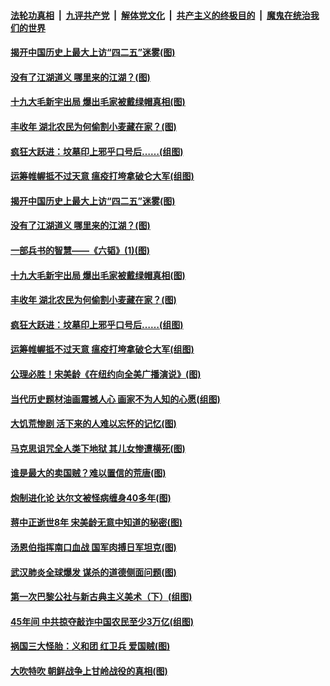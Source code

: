 

####  [法轮功真相](../../../../basic/blob/master/README.md?t=04241301) &nbsp;|&nbsp; [九评共产党](../../../../9ping.md/blob/master/README.md?t=04241301) &nbsp;|&nbsp; [解体党文化](../../../../jtdwh.md/blob/master/README.md?t=04241301)  &nbsp;|&nbsp; [共产主义的终极目的](../../../../gczydzjmd.md/blob/master/README.md?t=04241301) &nbsp;|&nbsp; [魔鬼在统治我们的世界](../../../../mgztzwmdsj.md/blob/master/README.md?t=04241301) 

#### [揭开中国历史上最大上访“四二五”迷雾(图)](../pages/p6/927018.md?t=04241301) 

#### [没有了江湖道义 哪里来的江湖？(图)](../pages/p6/930568.md?t=04241301) 

#### [十九大毛新宇出局 爆出毛家被戴绿帽真相(图)](../pages/p6/930002.md?t=04241301) 

#### [丰收年 湖北农民为何偷割小麦藏在家？(图)](../pages/p6/930258.md?t=04241301) 

#### [疯狂大跃进：坟墓印上邪乎口号后……(组图)](../pages/p6/930255.md?t=04241301) 

#### [运筹帷幄抵不过天意 瘟疫打垮拿破仑大军(组图)](../pages/p6/930443.md?t=04241301) 

#### [揭开中国历史上最大上访“四二五”迷雾(图)](../pages/p6/927018.md?t=04241301) 

#### [没有了江湖道义 哪里来的江湖？(图)](../pages/p6/930568.md?t=04241301) 

#### [一部兵书的智慧——《六韬》(1)(图)](../pages/p6/930869.md?t=04241301) 

#### [十九大毛新宇出局 爆出毛家被戴绿帽真相(图)](../pages/p6/930002.md?t=04241301) 

#### [丰收年 湖北农民为何偷割小麦藏在家？(图)](../pages/p6/930258.md?t=04241301) 

#### [疯狂大跃进：坟墓印上邪乎口号后……(组图)](../pages/p6/930255.md?t=04241301) 

#### [运筹帷幄抵不过天意 瘟疫打垮拿破仑大军(组图)](../pages/p6/930443.md?t=04241301) 

#### [公理必胜！宋美龄《在纽约向全美广播演说》(图)](../pages/p6/929680.md?t=04241301) 

#### [当代历史题材油画震撼人心 画家不为人知的心愿(组图)](../pages/p6/930613.md?t=04241301) 

#### [大饥荒惨剧 活下来的人难以忘怀的记忆(图)](../pages/p6/930546.md?t=04241301) 

#### [马克思诅咒全人类下地狱 其儿女惨遭横死(图)](../pages/p6/930260.md?t=04241301) 

#### [谁是最大的卖国贼？难以置信的荒唐(图)](../pages/p6/928489.md?t=04241301) 

#### [炮制进化论 达尔文被怪病缠身40多年(图)](../pages/p6/930394.md?t=04241301) 

#### [蒋中正逝世8年 宋美龄无意中知道的秘密(图)](../pages/p6/929682.md?t=04241301) 

#### [汤恩伯指挥南口血战 国军肉搏日军坦克(图)](../pages/p6/930042.md?t=04241301) 

#### [武汉肺炎全球爆发 谋杀的道德侧面问题(图)](../pages/p6/930328.md?t=04241301) 

#### [第一次巴黎公社与新古典主义美术（下）(组图)](../pages/p6/930010.md?t=04241301) 

#### [45年间 中共掠夺敲诈中国农民至少3万亿(组图)](../pages/p6/929794.md?t=04241301) 

#### [祸国三大怪胎：义和团 红卫兵 爱国贼(图)](../pages/p6/930091.md?t=04241301) 

#### [大吹特吹 朝鲜战争上甘岭战役的真相(图)](../pages/p6/928506.md?t=04241301) 

